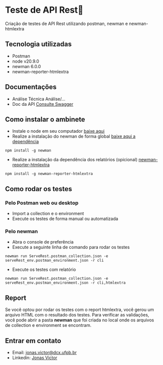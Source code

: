 # Teste de API Rest👾

Criação de testes de API Rest utilizando postman, newman e newman-htmlextra

## Tecnologia utilizadas

- Postman
- node v20.9.0
- newman 6.0.0
- newman-reporter-htmlextra

## Documentações

- Análise Técnica Análise/...
- Doc da API [Consulte Swagger](https://serverest.dev/#/)

## Como instalar o ambinete

- Instale o node em seu computador [baixe aqui](https://nodejs.org/en/download)
- Realize a instalação do newman de forma global [baixe aqui a dependência](https://www.npmjs.com/package/newman)
```
npm install -g newman
```
- Realize a instalação da dependência dos relatórios (opicional) [newman-reporter-htmlextra](https://www.npmjs.com/package/newman-reporter-htmlextra)
```
npm install -g newman-reporter-htmlextra
```
## Como rodar os testes

### Pelo Postman web ou desktop

- Import a collection e o environment
- Execute os testes de forma manual ou automatizada

### Pelo newman

- Abra o console de preferência
- Execute a seguinte linha de comando para rodar os testes
```
newman run ServeRest.postman_collection.json -e serveRest_env.postman_environment.json -r cli
```
- Execute os testes com relatório
```
newman run ServeRest.postman_collection.json -e serveRest_env.postman_environment.json -r cli,htmlextra
```

## Report

Se você optou por rodar os testes com o report htmlextra, você gerou um arquivo HTML com o resultado dos testes. Para verificar as validações, você pode abrir a pasta **newman** que foi criada no local onde os arquivos de collection e environment se encontram.

## Entrar em contato

- Email: jonas.victor@dcx.ufpb.br
- Linkedin: [Jonas Victor](linkedin.com/in/jonas-victor)
